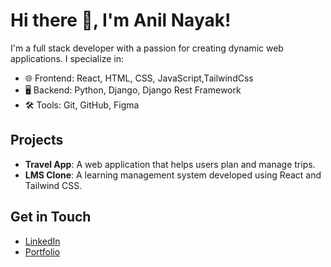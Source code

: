 # Hi there 👋, I'm Anil Nayak!

I'm a full stack developer with a passion for creating dynamic web applications. I specialize in:

- 🌐 Frontend: React, HTML, CSS, JavaScript,TailwindCss
- 🖥 Backend: Python, Django, Django Rest Framework
- 🛠 Tools: Git, GitHub, Figma

## Projects
- **Travel App**: A web application that helps users plan and manage trips.
- **LMS Clone**: A learning management system developed using React and Tailwind CSS.

## Get in Touch
- [LinkedIn](https://www.linkedin.com/in/your-profile)
- [Portfolio](https://your-portfolio.com)

